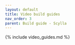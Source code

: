 ```yaml
---
layout: default
title: Video build guides
nav_order: 3
parent: Build guide - Scylla
---
```


{% include video_guides.md %}
